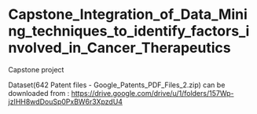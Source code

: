 # Capstone_Integration_of_Data_Mining_techniques_to_identify_factors_involved_in_Cancer_Therapeutics

Capstone project

Dataset(642 Patent files - Google_Patents_PDF_Files_2.zip) can be downloaded from : 
https://drive.google.com/drive/u/1/folders/157Wp-jzIHH8wdDouSp0PxBW6r3XpzdU4
